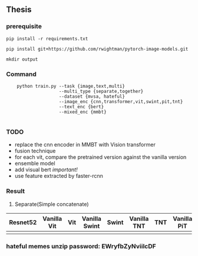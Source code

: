 ## Thesis

### prerequisite
`pip install -r requirements.txt`

`pip install git+https://github.com/rwightman/pytorch-image-models.git`

`mkdir output`

### Command
~~~shell script
    python train.py --task {image,text,multi}
                    --multi_type {separate,together}   
                    --dataset {mvsa, hateful}
                    --image_enc {cnn,transformer,vit,swint,pit,tnt}
                    --text_enc {bert}
                    --mixed_enc {mmbt}
                    
~~~

### TODO
- replace the cnn encoder in MMBT with Vision transformer
- fusion technique
- for each vit, compare the pretrained version against the vanilla version
- ensemble model
- add visual bert *important!*
- use feature extracted by faster-rcnn

### Result

1. Separate(Simple concatenate)

| Resnet52 | Vanilla Vit | Vit  | Vanilla Swint | Swint | Vanilla TNT | TNT  | Vanilla PiT | PiT  |
| -------- | ----------- | ---- | ------------- | ----- | ----------- | ---- | ----------- | ---- |
|          |             |      |               |       |             |      |             |      |






### hateful memes unzip password: EWryfbZyNviilcDF

